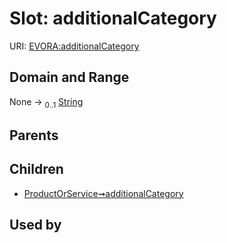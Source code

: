 
# Slot: additionalCategory



URI: [EVORA:additionalCategory](https://evora-project.eu/additionalCategory)


## Domain and Range

None &#8594;  <sub>0..1</sub> [String](types/String.md)

## Parents


## Children

 *  [ProductOrService➞additionalCategory](ProductOrService_additionalCategory.md)

## Used by

